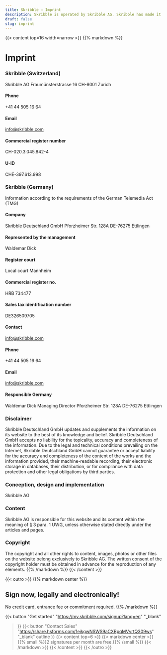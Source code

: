 ```yaml
---
title: Skribble – Imprint
description: Skribble is operated by Skribble AG. Skribble has made it its goal to digitalize contract processes. In 2018 we formed a team of Trust Shapers that has been working towards this future.
draft: false
slug: imprint
---
```


{{< content top=16 width=narrow >}}
{{% markdown %}}
# Imprint

### Skribble (Switzerland)
Skribble AG
Fraumünsterstrasse 16
CH-8001 Zurich

#### Phone
+41 44 505 16 64

#### Email
[info@skribble.com](mailto:info@skribble.com "info@skribble.com")

#### Commercial register number
CH-020.3.045.842-4

#### U-ID
CHE-397.613.998


### Skribble (Germany)
Information according to the requirements of the German Telemedia Act (TMG)

#### Company
Skribble Deutschland GmbH
Pforzheimer Str. 128A
DE-76275 Ettlingen

#### Represented by the management
Waldemar Dick

#### Register court
Local court Mannheim

#### Commercial register no.
HRB 734477

#### Sales tax identification number
DE326509705

#### Contact
[info@skribble.com](mailto:info@skribble.com "info@skribble.com")

#### Phone
+41 44 505 16 64

#### Email
[info@skribble.com](mailto:info@skribble.com "info@skribble.com")

#### Responsible Germany
Waldemar Dick
Managing Director
Pforzheimer Str. 128A
DE-76275 Ettlingen

### Disclaimer
Skribble Deutschland GmbH updates and supplements the information on its website to the best of its knowledge and belief. Skribble Deutschland GmbH accepts no liability for the topicality, accuracy and completeness of the information. Due to the legal and technical conditions prevailing on the Internet, Skribble Deutschland GmbH cannot guarantee or accept liability for the accuracy and completeness of the content of the works and the information provided, their machine-readable recording, their electronic storage in databases, their distribution, or for compliance with data protection and other legal obligations by third parties.

### Conception, design and implementation
Skribble AG

### Content
Skribble AG is responsible for this website and its content within the meaning of § 3 para. 1 UWG, unless otherwise stated directly under the articles and pages.

### Copyright
The copyright and all other rights to content, images, photos or other files on the website belong exclusively to Skribble AG. The written consent of the copyright holder must be obtained in advance for the reproduction of any elements.
{{% /markdown %}}
{{< /content >}}

[//]: # (--------------------------------------------------------------------------------------------------------------)

{{< outro >}}
{{% markdown center %}}
## Sign now, legally and electronically!
No credit card, entrance fee or commitment required.
{{% /markdown %}}

{{< button
  "Get started"
  "https://my.skribble.com/signup?lang=en"
  "_blank"
>}}
{{< button
  "Contact Sales"
  "https://share.hsforms.com/1eikgwNSWS9aCXBpqMVvrtQ309ws"
  "_blank"
  outline
>}}
{{< content top=6 >}}
{{< markdown center >}}
{{% small %}}2 signatures per month are free.{{% /small %}}
{{< /markdown >}}
{{< /content >}}
{{< /outro >}}

